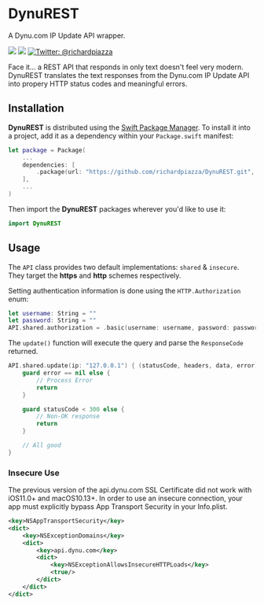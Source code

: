 # DynuREST

A Dynu.com IP Update API wrapper.

<p>
    <img src="https://github.com/richardpiazza/DynuREST/workflows/Swift/badge.svg?branch=main" />
    <img src="https://img.shields.io/badge/Swift-5.3-orange.svg" />
    <a href="https://twitter.com/richardpiazza">
        <img src="https://img.shields.io/badge/twitter-@richardpiazza-blue.svg?style=flat" alt="Twitter: @richardpiazza" />
    </a>
</p>

Face it... a REST API that responds in only text doesn't feel very modern. DynuREST translates the text responses from the Dynu.com IP 
Update API into propery HTTP status codes and meaningful errors.

## Installation

**DynuREST** is distributed using the [Swift Package Manager](https://swift.org/package-manager). To install it into a project, add it as a 
dependency within your `Package.swift` manifest:

```swift
let package = Package(
    ...
    dependencies: [
        .package(url: "https://github.com/richardpiazza/DynuREST.git", from: "3.0.0")
    ],
    ...
)
```

Then import the **DynuREST** packages wherever you'd like to use it:

```swift
import DynuREST
```

## Usage

The `API` class provides two default implementations: `shared` & `insecure`. They target the **https** and **http** schemes respectively.

Setting authentication information is done using the `HTTP.Authorization` enum:

```swift
let username: String = ""
let password: String = ""
API.shared.authorization = .basic(username: username, password: password)
```

The `update()` function will execute the query and parse the `ResponseCode` returned.

```swift
API.shared.update(ip: "127.0.0.1") { (statusCode, headers, data, error) in
    guard error == nil else {
        // Process Error
        return
    }

    guard statusCode < 300 else {
        // Non-OK response
        return
    }

    // All good
}
```

### Insecure Use

The previous version of the api.dynu.com SSL Certificate did not work with iOS11.0+ and macOS10.13+. 
In order to use an insecure connection, your app must explicitly bypass App Transport Security in your Info.plist.

```xml
<key>NSAppTransportSecurity</key>
<dict>
    <key>NSExceptionDomains</key>
    <dict>
        <key>api.dynu.com</key>
        <dict>
            <key>NSExceptionAllowsInsecureHTTPLoads</key>
            <true/>
        </dict>
    </dict>
</dict>
```
